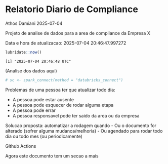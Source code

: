 # Relatorio Diario de Compliance
Athos Damiani
2025-07-04

Projeto de analise de dados para a area de compliance da Empresa X

Data e hora de atualizacao: 2025-07-04 20:46:47.997272

``` r
lubridate::now()
```

    [1] "2025-07-04 20:46:48 UTC"

(Analise dos dados aqui)

``` r
# sc <- spark_connect(method = "databricks_connect")
```

Problemas de uma pessoa ter que atualizar todo dia:

-   A pessoa pode estar ausente
-   A pessoa pode esquecer de rodar alguma etapa
-   A pessoa pode errar
-   A pessoa responsavel pode ter saido da area ou da empresa

Solucao proposta: automatizar a rodagem quando - Ou o documento for
alterado (sofrer alguma mudanca/melhoria) - Ou agendado para rodar todo
dia ou todo mes (ou periodicamente)

Github Actions

Agora este documento tem um secao a mais
